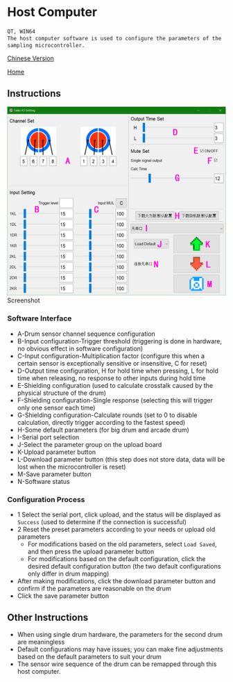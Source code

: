 # Host Computer
    QT, WIN64
    The host computer software is used to configure the parameters of the sampling microcontroller.

[Chinese Version](./README.md)

[Home](../)


## Instructions

![Screenshot](./img/img.png  "Screenshot")
Screenshot  

### Software Interface

- A-Drum sensor channel sequence configuration
- B-Input configuration-Trigger threshold (triggering is done in hardware, no obvious effect in software configuration)
- C-Input configuration-Multiplication factor (configure this when a certain sensor is exceptionally sensitive or insensitive, C for reset)
- D-Output time configuration, H for hold time when pressing, L for hold time when releasing, no response to other inputs during hold time
- E-Shielding configuration (used to calculate crosstalk caused by the physical structure of the drum)
- F-Shielding configuration-Single response (selecting this will trigger only one sensor each time)
- G-Shielding configuration-Calculate rounds (set to 0 to disable calculation, directly trigger according to the fastest speed)
- H-Some default parameters (for big drum and arcade drum)
- I-Serial port selection
- J-Select the parameter group on the upload board
- K-Upload parameter button
- L-Download parameter button (this step does not store data, data will be lost when the microcontroller is reset)
- M-Save parameter button
- N-Software status

### Configuration Process

- 1 Select the serial port, click upload, and the status will be displayed as `Success` (used to determine if the connection is successful)
- 2 Reset the preset parameters according to your needs or upload old parameters
    - For modifications based on the old parameters, select `Load Saved`, and then press the upload parameter button
    - For modifications based on the default configuration, click the desired default configuration button (the two default configurations only differ in drum mapping)
- After making modifications, click the download parameter button and confirm if the parameters are reasonable on the drum
- Click the save parameter button


## Other Instructions
- When using single drum hardware, the parameters for the second drum are meaningless
- Default configurations may have issues; you can make fine adjustments based on the default parameters to suit your drum
- The sensor wire sequence of the drum can be remapped through this host computer.